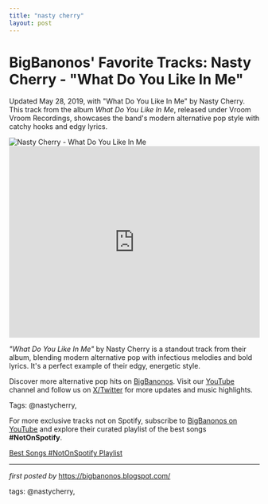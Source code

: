 ```yaml
---
title: "nasty cherry"
layout: post
---
```

<!-- Post Title -->
<h1 >BigBanonos' Favorite Tracks: Nasty Cherry - "What Do You Like In Me"</h1> <!-- Introductory Text -->
<p >Updated May 28, 2019, with "What Do You Like In Me" by Nasty Cherry. This track from the album <em>What Do You Like In Me</em>, released under Vroom Vroom Recordings, showcases the band's modern alternative pop style with catchy hooks and edgy lyrics.</p> <!-- Featured Image -->
<div > <img src="https://www.nastycherryofficial.com/images/music-with-your-dad.jpg" alt="Nasty Cherry - What Do You Like In Me" />
</div> <!-- YouTube Video Embed -->
<div > <iframe width="100%" height="385" src="https://www.youtube.com/embed/pUhFA1xVRPc" title="Nasty Cherry - What Do You Like In Me (Official Music Video)" frameborder="0" allow="accelerometer; autoplay; clipboard-write; encrypted-media; gyroscope; picture-in-picture; web-share" referrerpolicy="strict-origin-when-cross-origin" allowfullscreen></iframe>
</div> <!-- Song Information -->
<div > <p><em>"What Do You Like In Me"</em> by Nasty Cherry is a standout track from their album, blending modern alternative pop with infectious melodies and bold lyrics. It's a perfect example of their edgy, energetic style.</p>
</div> <!-- Footer Links -->
<div > <p>Discover more alternative pop hits on <a href="https://bigbanonos.blogspot.com/" target="_blank">BigBanonos</a>. Visit our <a href="https://www.youtube.com/@BigBanonos" target="_blank">YouTube</a> channel and follow us on <a href="https://x.com/bigbanonos" target="_blank">X/Twitter</a> for more updates and music highlights.</p>
</div> <!-- Tags -->
<p >Tags: @nastycherry,</p>


<!--Subscribe and Playlist Links-->
<div>
    <p>For more exclusive tracks not on Spotify, subscribe to <a href="https://www.youtube.com/@BigBanonos" target="_blank">BigBanonos on YouTube</a> and explore their curated playlist of the best songs <strong>#NotOnSpotify</strong>.</p>
    <p><a href="https://www.youtube.com/playlist?list=PLtuNtuTatqI0kFahUCbtbfenC_ET5O_tr" target="_blank">Best Songs #NotOnSpotify Playlist<br /></a></p></div>

<hr />

<p><em>first posted by</em> <a href="https://bigbanonos.blogspot.com/" rel="noopener" target="_new">https://bigbanonos.blogspot.com/</a></p>

<p>tags: @nastycherry,</p>
